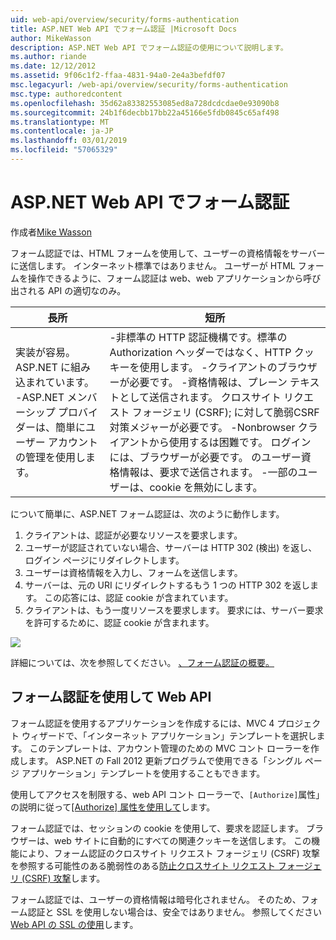 ```yaml
---
uid: web-api/overview/security/forms-authentication
title: ASP.NET Web API でフォーム認証 |Microsoft Docs
author: MikeWasson
description: ASP.NET Web API でフォーム認証の使用について説明します。
ms.author: riande
ms.date: 12/12/2012
ms.assetid: 9f06c1f2-ffaa-4831-94a0-2e4a3befdf07
msc.legacyurl: /web-api/overview/security/forms-authentication
msc.type: authoredcontent
ms.openlocfilehash: 35d62a83382553085ed8a728dcdcdae0e93090b8
ms.sourcegitcommit: 24b1f6decbb17bb22a45166e5fdb0845c65af498
ms.translationtype: MT
ms.contentlocale: ja-JP
ms.lasthandoff: 03/01/2019
ms.locfileid: "57065329"
---
```

<a name="forms-authentication-in-aspnet-web-api"></a>ASP.NET Web API でフォーム認証
====================
作成者[Mike Wasson](https://github.com/MikeWasson)

フォーム認証では、HTML フォームを使用して、ユーザーの資格情報をサーバーに送信します。 インターネット標準ではありません。 ユーザーが HTML フォームを操作できるように、フォーム認証は web、web アプリケーションから呼び出される API の適切なのみ。

| 長所 | 短所 |
| --- | --- |
| 実装が容易。ASP.NET に組み込まれています。 -ASP.NET メンバーシップ プロバイダーは、簡単にユーザー アカウントの管理を使用します。 | -非標準の HTTP 認証機構です。標準の Authorization ヘッダーではなく、HTTP クッキーを使用します。 -クライアントのブラウザーが必要です。 -資格情報は、プレーン テキストとして送信されます。 クロスサイト リクエスト フォージェリ (CSRF); に対して脆弱CSRF 対策メジャーが必要です。 -Nonbrowser クライアントから使用するは困難です。 ログインには、ブラウザーが必要です。 のユーザー資格情報は、要求で送信されます。 -一部のユーザーは、cookie を無効にします。 |

について簡単に、ASP.NET フォーム認証は、次のように動作します。

1. クライアントは、認証が必要なリソースを要求します。
2. ユーザーが認証されていない場合、サーバーは HTTP 302 (検出) を返し、ログイン ページにリダイレクトします。
3. ユーザーは資格情報を入力し、フォームを送信します。
4. サーバーは、元の URI にリダイレクトするもう 1 つの HTTP 302 を返します。 この応答には、認証 cookie が含まれています。
5. クライアントは、もう一度リソースを要求します。 要求には、サーバー要求を許可するために、認証 cookie が含まれます。

![](forms-authentication/_static/image1.png)

詳細については、次を参照してください。 [、フォーム認証の概要。](../../../web-forms/overview/older-versions-security/introduction/an-overview-of-forms-authentication-cs.md)

## <a name="using-forms-authentication-with-web-api"></a>フォーム認証を使用して Web API

フォーム認証を使用するアプリケーションを作成するには、MVC 4 プロジェクト ウィザードで、「インターネット アプリケーション」テンプレートを選択します。 このテンプレートは、アカウント管理のための MVC コント ローラーを作成します。 ASP.NET の Fall 2012 更新プログラムで使用できる「シングル ページ アプリケーション」テンプレートを使用することもできます。

使用してアクセスを制限する、web API コント ローラーで、`[Authorize]`属性」の説明に従って[[Authorize] 属性を使用して](authentication-and-authorization-in-aspnet-web-api.md#auth3)します。

フォーム認証では、セッションの cookie を使用して、要求を認証します。 ブラウザーは、web サイトに自動的にすべての関連クッキーを送信します。 この機能により、フォーム認証のクロスサイト リクエスト フォージェリ (CSRF) 攻撃を参照する可能性のある脆弱性のある[防止クロスサイト リクエスト フォージェリ (CSRF) 攻撃](preventing-cross-site-request-forgery-csrf-attacks.md)します。

フォーム認証では、ユーザーの資格情報は暗号化されません。 そのため、フォーム認証と SSL を使用しない場合は、安全ではありません。 参照してください[Web API の SSL の使用](working-with-ssl-in-web-api.md)します。
